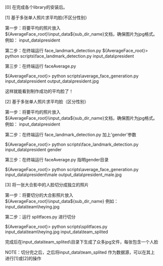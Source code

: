 [0] 在完成各个library的安装后。

[1] 基于多张单人照片求平均脸(不区分性别）

第一步：将要平均的照片放入${AverageFace_root}\input_data\${sub_dir_name}文档，确保图片为jpg格式。
    例如： input_data\president

第二步：在终端运行 face_landmark_detection.py
${AverageFace_root}> python scripts\face_landmark_detection.py input_data\president

第三步：在终端运行 faceAverage.py

${AverageFace_root}> python scripts\average_face_generation.py input_data\president output_data\president.jpg

这样就能看到制作成功的平均脸了！


[2] 基于多张单人照片求平均脸（区分性别）

第一步：将要平均的照片放入${AverageFace_root}\input_data\${sub_dir_name}文档，确保图片为jpg格式。
    例如： input_data\president

第二步：在终端运行 face_landmark_detection.py 加上'gender'参数

${AverageFace_root}> python scripts\face_landmark_detection.py input_data\president gender

第三步：在终端运行 faceAverage.py 指明gender目录

${AverageFace_root}> python scripts\average_face_generation.py input_data\president\male output_data\president_male.jpg


[3] 将一张大合影中的人脸切分成独立的照片

第一步：将要切分的大合影照片放入${AverageFace_root}\input_data\${sub_dir_name}
      例如： input_data\team\heying.jpg

第二步：运行 splitfaces.py 进行切分

${AverageFace_root}> python scripts\splitfaces.py input_data\team\heying.jpg input_data\team_splited

完成后在input_data\team_splited\目录下生成了众多jpg文件，每张包含一个人脸

NOTE：切分完之后，之后将input_data\team_splited 作为数据源，可以在其上进行[1]或[2]的操作